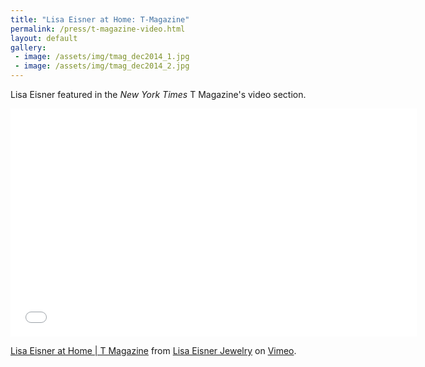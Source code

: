 ```yaml
---
title: "Lisa Eisner at Home: T-Magazine"
permalink: /press/t-magazine-video.html
layout: default
gallery:
 - image: /assets/img/tmag_dec2014_1.jpg
 - image: /assets/img/tmag_dec2014_2.jpg
---
```

Lisa Eisner featured in the _New York Times_ T Magazine's video section.

<div class="video">
  <div class="video-wrapper">
    <iframe src="//player.vimeo.com/video/115025561?byline=0&amp;portrait=0" width="650" height="365" frameborder="0" webkitallowfullscreen mozallowfullscreen allowfullscreen></iframe> <p><a href="http://vimeo.com/115025561">Lisa Eisner at Home | T Magazine</a> from <a href="http://vimeo.com/user35635935">Lisa Eisner Jewelry</a> on <a href="https://vimeo.com">Vimeo</a>.</p>
  </div>
</div>